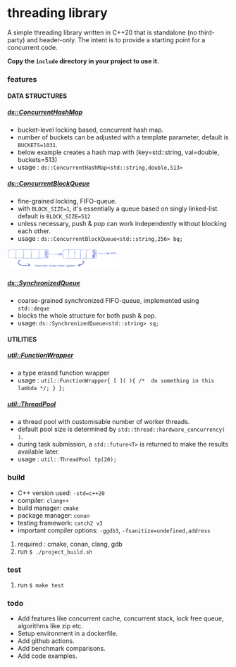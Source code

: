 # threading library

A simple threading library written in C++20 that is standalone (no third-party) and header-only.
The intent is to provide a starting point for a concurrent code.

**Copy the `include` directory in your project to use it.**


### features

#### DATA STRUCTURES

##### [ds::ConcurrentHashMap](./include/ds/concurrent_hash_map.h)
- bucket-level locking based, concurrent hash map.
- number of buckets can be adjusted with a template parameter, default is `BUCKETS=1031`.
- below example creates a hash map with (key=std::string, val=double, buckets=513)
- usage : `ds::ConcurrentHashMap<std::string,double,513>`

##### [ds::ConcurrentBlockQueue](./include/ds/concurrent_block_queue.h)
- fine-grained locking, FIFO-queue. 
- with `BLOCK_SIZE=1`, it's essentially a queue based on singly linked-list. default is `BLOCK_SIZE=512`
- unless necessary, push & pop can work independently without blocking each other.
- usage :  `ds::ConcurrentBlockQueue<std::string,256> bq;`
<img src="./resources/images/concurrent_blocked_queue.svg" alt="block_queue" style="max-width: 50%;"/>

##### [ds::SynchronizedQueue](./include/ds/synchronized_queue.h)
- coarse-grained synchronized FIFO-queue, implemented using `std::deque`
- blocks the whole structure for both push & pop.
- usage: `ds::SynchronizedQueue<std::string> sq;`

#### UTILITIES

##### [util::FunctionWrapper](./include/util/function_wrapper.h)
- a type erased function wrapper
- usage : `util::FunctionWrapper{ [ ]( ){ /*  do something in this lambda */; } };`


##### [util::ThreadPool](./include/util/thread_pool.h)
- a thread pool with customisable number of worker threads.
- default pool size is determined by `std::thread::hardware_concurrency( )`.
- during task submission, a `std::future<T>` is returned to make the results available later.
- usage : `util::ThreadPool tp(20);`


### build

- C++ version used: `-std=c++20`
- compiler: `clang++`
- build manager: `cmake`
- package manager: `conan`
- testing framework: `catch2 v3`
- important compiler options: `-ggdb3`, `-fsanitize=undefined,address`

1. required : cmake, conan, clang, gdb
2. run `$ ./project_build.sh`


### test

1. run `$ make test`


### todo
- Add features like concurrent cache, concurrent stack, lock free queue, algorithms like zip etc.
- Setup environment in a dockerfile.
- Add github actions.
- Add benchmark comparisons.
- Add code examples.
